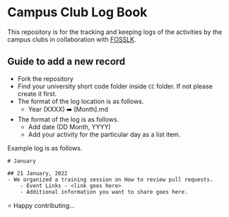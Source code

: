 # Campus Club Log Book

This repository is for the tracking and keeping logs of the activities by the campus clubs in collaboration with [FOSSLK](https://foss.lk).

## Guide to add a new record

- Fork the repository
- Find your university short code folder inside `CC` folder. If not please create it first.
- The format of the log location is as follows.
    - Year (XXXX) ➡️ [Month].md
- The format of the log is as follows.
    - Add date (DD Month, YYYY)
    - Add your activity for the particular day as a list item.

Example log is as follows.

```
# January

## 21 January, 2022
- We organized a training session on How to review pull requests.
    - Event Links - <link goes here> 
    - Additional information you want to share goes here.
```

⭐️ Happy contributing...
